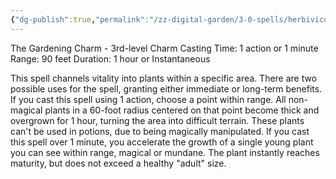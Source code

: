 ```yaml
---
{"dg-publish":true,"permalink":"/zz-digital-garden/3-0-spells/herbivicus/"}
---
```


 The Gardening Charm - 3rd-level Charm 
 Casting Time: 1 action or 1 minute 
 Range: 90 feet 
 Duration: 1 hour or Instantaneous 
 
 This spell channels vitality into plants within a specific area. There are two possible uses for the spell, granting either immediate or long-term benefits. If you cast this spell using 1 action, choose a point within range. All non-magical plants in a 60-foot radius centered on that point become thick and overgrown for 1 hour, turning the area into difficult terrain. These plants can't be used in potions, due to being magically manipulated. If you cast this spell over 1 minute, you accelerate the growth of a single young plant you can see within range, magical or mundane. The plant instantly reaches maturity, but does not exceed a healthy "adult" size.